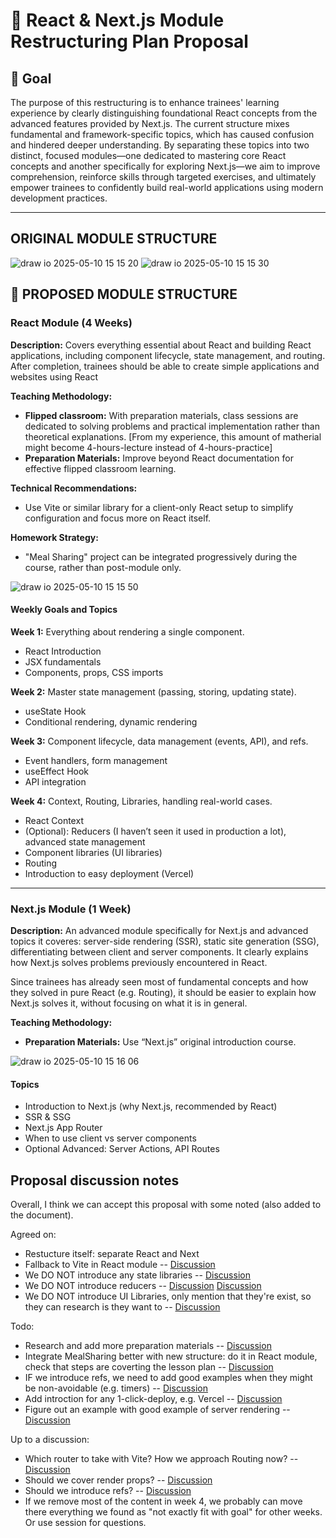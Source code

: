 # 📘 React & Next.js Module Restructuring Plan Proposal

## 🎯 Goal

The purpose of this restructuring is to enhance trainees' learning experience by clearly distinguishing foundational React concepts from the advanced features provided by Next.js. The current structure mixes fundamental and framework-specific topics, which has caused confusion and hindered deeper understanding. By separating these topics into two distinct, focused modules—one dedicated to mastering core React concepts and another specifically for exploring Next.js—we aim to improve comprehension, reinforce skills through targeted exercises, and ultimately empower trainees to confidently build real-world applications using modern development practices.

---

## ORIGINAL MODULE STRUCTURE

![draw io 2025-05-10 15 15 20](https://github.com/user-attachments/assets/1129af41-d894-422a-8b56-b7ef8fd42d07)
![draw io 2025-05-10 15 15 30](https://github.com/user-attachments/assets/b3cee13d-472e-4e47-ac66-689b3b840ee1)

## 🧱 PROPOSED MODULE STRUCTURE

### React Module (4 Weeks)

**Description:**
Covers everything essential about React and building React applications, including component lifecycle, state management, and routing. After completion, trainees should be able to create simple applications and websites using React

**Teaching Methodology:**

- **Flipped classroom:** With preparation materials, class sessions are dedicated to solving problems and practical implementation rather than theoretical explanations. \[From my experience, this amount of matherial might become 4-hours-lecture instead of 4-hours-practice]
- **Preparation Materials:** Improve beyond React documentation for effective flipped classroom learning.

**Technical Recommendations:**

- Use Vite or similar library for a client-only React setup to simplify configuration and focus more on React itself.

**Homework Strategy:**

- "Meal Sharing" project can be integrated progressively during the course, rather than post-module only.

![draw io 2025-05-10 15 15 50](https://github.com/user-attachments/assets/8c98a4ae-aeed-41d1-afc2-33667ff6bd44)

#### Weekly Goals and Topics

**Week 1:** Everything about rendering a single component.

- React Introduction
- JSX fundamentals
- Components, props, CSS imports

**Week 2:** Master state management (passing, storing, updating state).

- useState Hook
- Conditional rendering, dynamic rendering

**Week 3:** Component lifecycle, data management (events, API), and refs.

- Event handlers, form management
- useEffect Hook
- API integration

**Week 4:** Context, Routing, Libraries, handling real-world cases.

- React Context
- (Optional): Reducers (I haven’t seen it used in production a lot), advanced state management
- Component libraries (UI libraries)
- &#x20;Routing
- Introduction to easy deployment (Vercel)

---

### Next.js Module (1 Week)

**Description:** An advanced module specifically for Next.js and advanced topics it coveres: server-side rendering (SSR), static site generation (SSG), differentiating between client and server components. It clearly explains how Next.js solves problems previously encountered in React.

Since trainees has already seen most of fundamental concepts and how they solved in pure React (e.g. Routing), it should be easier to explain how Next.js solves it, without focusing on what it is in general.

**Teaching Methodology:**

- **Preparation Materials:** Use “Next.js” original introduction course.

![draw io 2025-05-10 15 16 06](https://github.com/user-attachments/assets/bece24ea-418c-436d-b6d3-89da91b631e4)

#### Topics

- Introduction to Next.js (why Next.js, recommended by React)
- SSR & SSG
- Next.js App Router
- When to use client vs server components
- Optional Advanced: Server Actions, API Routes

## Proposal discussion notes

Overall, I think we can accept this proposal with some noted (also added to the document).

Agreed on:

- Restucture itself: separate React and Next
- Fallback to Vite in React module -- [Discussion](https://github.com/HackYourFuture-CPH/programme/pull/65/files#r2087473349)
- We DO NOT introduce any state libraries -- [Discussion](https://github.com/HackYourFuture-CPH/programme/pull/65/files#r2087502733)
- We DO NOT introduce reducers -- [Discussion](https://github.com/HackYourFuture-CPH/programme/pull/65/files#r2109923071) [Discussion](https://github.com/HackYourFuture-CPH/programme/pull/65/files#r2087489631)
- We DO NOT introduce UI Libraries, only mention that they're exist, so they can research is they want to -- [Discussion](https://github.com/HackYourFuture-CPH/programme/pull/65/files#r2109923071)

Todo:

- Research and add more preparation materials -- [Discussion](https://github.com/HackYourFuture-CPH/programme/pull/65/files#r2087472475)
- Integrate MealSharing better with new structure: do it in React module, check that steps are coverting the lesson plan -- [Discussion](https://github.com/HackYourFuture-CPH/programme/pull/65/files#r2087483027)
- IF we introduce refs, we need to add good examples when they might be non-avoidable (e.g. timers) -- [Discussion](https://github.com/HackYourFuture-CPH/programme/pull/65/files#r2087521327)
- Add introction for any 1-click-deploy, e.g. Vercel -- [Discussion](https://github.com/HackYourFuture-CPH/programme/pull/65/files#r2087491241)
- Figure out an example with good example of server rendering -- [Discussion](https://github.com/HackYourFuture-CPH/programme/pull/65/files#r2087497199)

Up to a discussion:

- Which router to take with Vite? How we approach Routing now? -- [Discussion](https://github.com/HackYourFuture-CPH/programme/pull/65/files#r2109832621)
- Should we cover render props? -- [Discussion](https://github.com/HackYourFuture-CPH/programme/pull/65/files#r2109934479)
- Should we introduce refs? -- [Discussion](https://github.com/HackYourFuture-CPH/programme/pull/65/files#r2087521327)
- If we remove most of the content in week 4, we probably can move there everything we found as "not exactly fit with goal" for other weeks. Or use session for questions.
